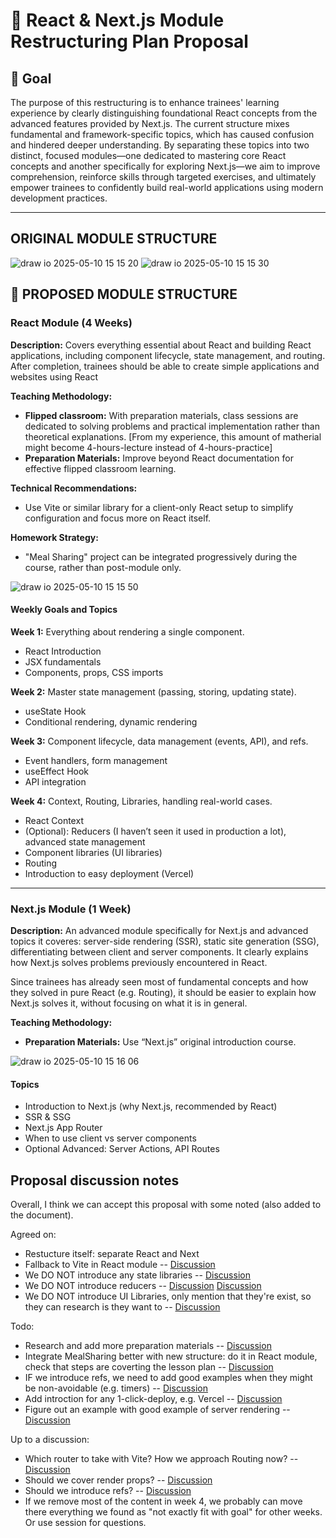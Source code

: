 # 📘 React & Next.js Module Restructuring Plan Proposal

## 🎯 Goal

The purpose of this restructuring is to enhance trainees' learning experience by clearly distinguishing foundational React concepts from the advanced features provided by Next.js. The current structure mixes fundamental and framework-specific topics, which has caused confusion and hindered deeper understanding. By separating these topics into two distinct, focused modules—one dedicated to mastering core React concepts and another specifically for exploring Next.js—we aim to improve comprehension, reinforce skills through targeted exercises, and ultimately empower trainees to confidently build real-world applications using modern development practices.

---

## ORIGINAL MODULE STRUCTURE

![draw io 2025-05-10 15 15 20](https://github.com/user-attachments/assets/1129af41-d894-422a-8b56-b7ef8fd42d07)
![draw io 2025-05-10 15 15 30](https://github.com/user-attachments/assets/b3cee13d-472e-4e47-ac66-689b3b840ee1)

## 🧱 PROPOSED MODULE STRUCTURE

### React Module (4 Weeks)

**Description:**
Covers everything essential about React and building React applications, including component lifecycle, state management, and routing. After completion, trainees should be able to create simple applications and websites using React

**Teaching Methodology:**

- **Flipped classroom:** With preparation materials, class sessions are dedicated to solving problems and practical implementation rather than theoretical explanations. \[From my experience, this amount of matherial might become 4-hours-lecture instead of 4-hours-practice]
- **Preparation Materials:** Improve beyond React documentation for effective flipped classroom learning.

**Technical Recommendations:**

- Use Vite or similar library for a client-only React setup to simplify configuration and focus more on React itself.

**Homework Strategy:**

- "Meal Sharing" project can be integrated progressively during the course, rather than post-module only.

![draw io 2025-05-10 15 15 50](https://github.com/user-attachments/assets/8c98a4ae-aeed-41d1-afc2-33667ff6bd44)

#### Weekly Goals and Topics

**Week 1:** Everything about rendering a single component.

- React Introduction
- JSX fundamentals
- Components, props, CSS imports

**Week 2:** Master state management (passing, storing, updating state).

- useState Hook
- Conditional rendering, dynamic rendering

**Week 3:** Component lifecycle, data management (events, API), and refs.

- Event handlers, form management
- useEffect Hook
- API integration

**Week 4:** Context, Routing, Libraries, handling real-world cases.

- React Context
- (Optional): Reducers (I haven’t seen it used in production a lot), advanced state management
- Component libraries (UI libraries)
- &#x20;Routing
- Introduction to easy deployment (Vercel)

---

### Next.js Module (1 Week)

**Description:** An advanced module specifically for Next.js and advanced topics it coveres: server-side rendering (SSR), static site generation (SSG), differentiating between client and server components. It clearly explains how Next.js solves problems previously encountered in React.

Since trainees has already seen most of fundamental concepts and how they solved in pure React (e.g. Routing), it should be easier to explain how Next.js solves it, without focusing on what it is in general.

**Teaching Methodology:**

- **Preparation Materials:** Use “Next.js” original introduction course.

![draw io 2025-05-10 15 16 06](https://github.com/user-attachments/assets/bece24ea-418c-436d-b6d3-89da91b631e4)

#### Topics

- Introduction to Next.js (why Next.js, recommended by React)
- SSR & SSG
- Next.js App Router
- When to use client vs server components
- Optional Advanced: Server Actions, API Routes

## Proposal discussion notes

Overall, I think we can accept this proposal with some noted (also added to the document).

Agreed on:

- Restucture itself: separate React and Next
- Fallback to Vite in React module -- [Discussion](https://github.com/HackYourFuture-CPH/programme/pull/65/files#r2087473349)
- We DO NOT introduce any state libraries -- [Discussion](https://github.com/HackYourFuture-CPH/programme/pull/65/files#r2087502733)
- We DO NOT introduce reducers -- [Discussion](https://github.com/HackYourFuture-CPH/programme/pull/65/files#r2109923071) [Discussion](https://github.com/HackYourFuture-CPH/programme/pull/65/files#r2087489631)
- We DO NOT introduce UI Libraries, only mention that they're exist, so they can research is they want to -- [Discussion](https://github.com/HackYourFuture-CPH/programme/pull/65/files#r2109923071)

Todo:

- Research and add more preparation materials -- [Discussion](https://github.com/HackYourFuture-CPH/programme/pull/65/files#r2087472475)
- Integrate MealSharing better with new structure: do it in React module, check that steps are coverting the lesson plan -- [Discussion](https://github.com/HackYourFuture-CPH/programme/pull/65/files#r2087483027)
- IF we introduce refs, we need to add good examples when they might be non-avoidable (e.g. timers) -- [Discussion](https://github.com/HackYourFuture-CPH/programme/pull/65/files#r2087521327)
- Add introction for any 1-click-deploy, e.g. Vercel -- [Discussion](https://github.com/HackYourFuture-CPH/programme/pull/65/files#r2087491241)
- Figure out an example with good example of server rendering -- [Discussion](https://github.com/HackYourFuture-CPH/programme/pull/65/files#r2087497199)

Up to a discussion:

- Which router to take with Vite? How we approach Routing now? -- [Discussion](https://github.com/HackYourFuture-CPH/programme/pull/65/files#r2109832621)
- Should we cover render props? -- [Discussion](https://github.com/HackYourFuture-CPH/programme/pull/65/files#r2109934479)
- Should we introduce refs? -- [Discussion](https://github.com/HackYourFuture-CPH/programme/pull/65/files#r2087521327)
- If we remove most of the content in week 4, we probably can move there everything we found as "not exactly fit with goal" for other weeks. Or use session for questions.
